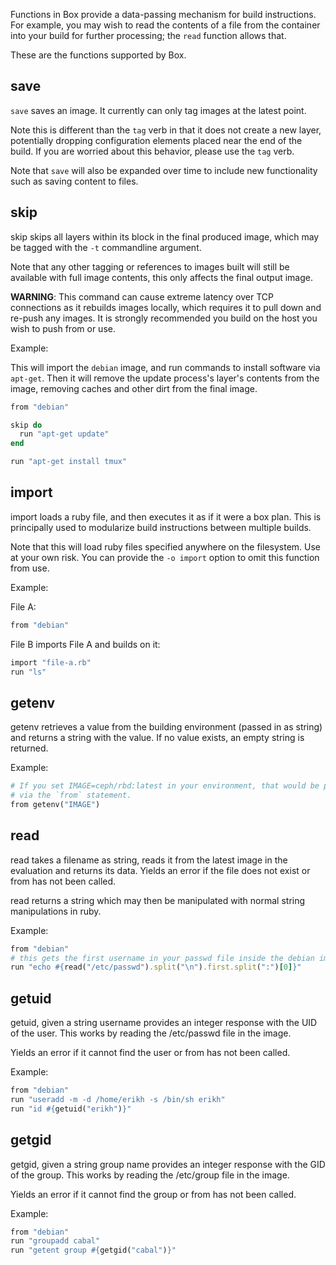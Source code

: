 Functions in Box provide a data-passing mechanism for build instructions. For
example, you may wish to read the contents of a file from the container into
your build for further processing; the `read` function allows that.

These are the functions supported by Box.

## save

`save` saves an image. It currently can only tag images at the latest point.

Note this is different than the `tag` verb in that it does not create a new
layer, potentially dropping configuration elements placed near the end of the
build. If you are worried about this behavior, please use the `tag` verb.

Note that `save` will also be expanded over time to include new functionality
such as saving content to files.

## skip

skip skips all layers within its block in the final produced image, which may
be tagged with the `-t` commandline argument.

Note that any other tagging or references to images built will still be
available with full image contents, this only affects the final output image.

**WARNING**: This command can cause extreme latency over TCP connections as it
rebuilds images locally, which requires it to pull down and re-push any images.
It is strongly recommended you build on the host you wish to push from or use.

Example:

This will import the `debian` image, and run commands to install software
via `apt-get`. Then it will remove the update process's layer's contents from
the image, removing caches and other dirt from the final image.

```ruby
from "debian"

skip do
  run "apt-get update"
end

run "apt-get install tmux"
```

## import

import loads a ruby file, and then executes it as if it were a box plan. This
is principally used to modularize build instructions between multiple builds.

Note that this will load ruby files specified anywhere on the filesystem. Use
at your own risk. You can provide the `-o import` option to omit this function
from use.

Example:

File A:

```ruby
from "debian"
```

File B imports File A and builds on it:

```ruby
import "file-a.rb"
run "ls"
```

## getenv

getenv retrieves a value from the building environment (passed in as string)
and returns a string with the value. If no value exists, an empty string is
returned.

Example:

```ruby
# If you set IMAGE=ceph/rbd:latest in your environment, that would be pulled
# via the `from` statement.
from getenv("IMAGE")
```

## read

read takes a filename as string, reads it from the latest image in the
evaluation and returns its data. Yields an error if the file does not exist
or from has not been called.

read returns a string which may then be manipulated with normal string
manipulations in ruby.

Example:

```ruby
from "debian"
# this gets the first username in your passwd file inside the debian image
run "echo #{read("/etc/passwd").split("\n").first.split(":")[0]}"
```

## getuid

getuid, given a string username provides an integer response with the UID of
the user. This works by reading the /etc/passwd file in the image.

Yields an error if it cannot find the user or from has not been called.

Example:

```ruby
from "debian"
run "useradd -m -d /home/erikh -s /bin/sh erikh"
run "id #{getuid("erikh")}"
```

## getgid

getgid, given a string group name provides an integer response with the GID
of the group. This works by reading the /etc/group file in the image.

Yields an error if it cannot find the group or from has not been called.

Example:

```ruby
from "debian"
run "groupadd cabal"
run "getent group #{getgid("cabal")}"
```
